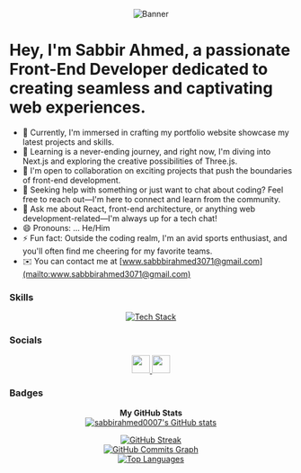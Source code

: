 
<p align="center">
  <img src="https://i.ibb.co/k4FXZKS/2e4ad780-22d4-11eb-9462-c592865da9eb.png" alt="Banner" />
</p>


#  Hey, I'm Sabbir Ahmed, a passionate Front-End Developer dedicated to creating seamless and captivating web experiences.




- 🔭 Currently, I'm immersed in crafting  my portfolio website showcase my latest projects and skills.
- 🌱 Learning is a never-ending journey, and right now, I'm diving into Next.js and exploring the creative possibilities of Three.js.
- 👯 I'm open to collaboration on exciting projects that push the boundaries of front-end development.
- 🤔 Seeking help with something or just want to chat about coding? Feel free to reach out—I'm here to connect and learn from the community.
- 💬 Ask me about React, front-end architecture, or anything web development-related—I'm always up for a tech chat!
- 😄 Pronouns: ... He/Him
- ⚡ Fun fact: Outside the coding realm, I'm an avid sports enthusiast, and you'll often find me cheering for my favorite teams.
- ✉️  You can contact me at [www.sabbbirahmed3071@gmail.com](mailto:www.sabbbirahmed3071@gmail.com)




### Skills

<p align="center">
  <a href="https://skillicons.dev">
    <img src="https://skillicons.dev/icons?i=html,css,tailwind,js,react,git,github,vite,express,figma,firebase,nodejs,mongodb" alt="Tech Stack" />
  </a>
</p>


### Socials

<p align="center"> <a href="https://www.github.com/sabbirahmed0007" target="_blank" rel="noreferrer"> <picture> <source media="(prefers-color-scheme: dark)" srcset="https://raw.githubusercontent.com/danielcranney/readme-generator/main/public/icons/socials/github-dark.svg" /> <source media="(prefers-color-scheme: light)" srcset="https://raw.githubusercontent.com/danielcranney/readme-generator/main/public/icons/socials/github.svg" /> <img src="https://raw.githubusercontent.com/danielcranney/readme-generator/main/public/icons/socials/github.svg" width="32" height="32" /> </picture> </a> <a href="https://www.linkedin.com/in/sabbir-ahmed-19503b195" target="_blank" rel="noreferrer"> <picture> <source media="(prefers-color-scheme: dark)" srcset="https://raw.githubusercontent.com/danielcranney/readme-generator/main/public/icons/socials/linkedin-dark.svg" /> <source media="(prefers-color-scheme: light)" srcset="https://raw.githubusercontent.com/danielcranney/readme-generator/main/public/icons/socials/linkedin.svg" /> <img src="https://raw.githubusercontent.com/danielcranney/readme-generator/main/public/icons/socials/linkedin.svg" width="32" height="32" /> </picture> </a></p>


### Badges


<p align="center">
<b>My GitHub Stats</b><br/>
 
  <a href="https://github.com/sabbirahmed0007">
    <img src="https://github-readme-stats.vercel.app/api?username=sabbirahmed0007&show_icons=true&count_private=true&title_color=0891b2&text_color=ffffff&icon_color=0891b2&bg_color=1c1917&hide_border=true" alt="sabbirahmed0007's GitHub stats" />
  </a>
</p>



<!--Github Streak  -->

<p align="center">
  <a href="https://git.io/streak-stats">
    <img src="https://github-readme-streak-stats.herokuapp.com?user=sabbirahmed0007" alt="GitHub Streak" />
  </a><br/>

  <a href="https://github.com/Sabbirahmed0007">
    <img src="https://github-readme-activity-graph.cyclic.app/graph?username=sabbirahmed0007.github.io&bg_color=1c1917&color=ffffff&line=0891b2&point=ffffff&area_color=1c1917&area=true&hide_border=true&custom_title=GitHub%20Commits%20Graph" alt="GitHub Commits Graph" />
  </a><br/>

  <a href="https://github.com/Sabbirahmed0007">
    <img src="https://github-readme-stats.vercel.app/api/top-langs/?username=sabbirahmed0007.github.io&langs_count=10&title_color=0891b2&text_color=ffffff&icon_color=22c55e&bg_color=1c1917&hide_border=true&locale=en&custom_title=Top%20Languages" alt="Top Languages" />
  </a>
</p>




